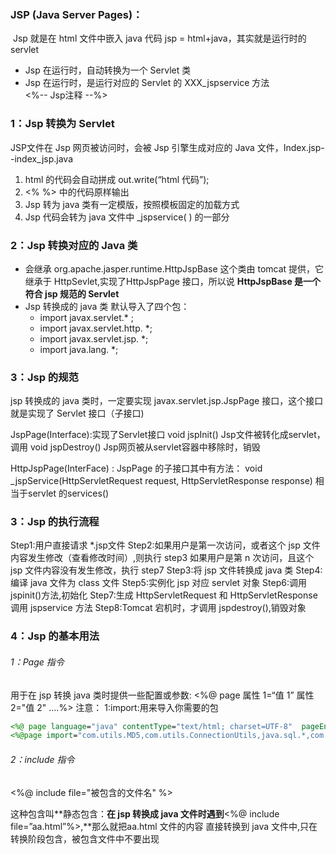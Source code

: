 ###  JSP (Java Server Pages)：

​	Jsp 就是在 html 文件中嵌入  java 代码  jsp = html+java，其实就是运行时的 servlet

- Jsp 在运行时，自动转换为一个 Servlet 类
- Jsp 在运行时，是运行对应的 Servlet 的 XXX_jspservice 方法 	
  <%--  Jsp注释  --%>

### 1：Jsp 转换为  Servlet 

JSP文件在 Jsp 网页被访问时，会被 Jsp 引擎生成对应的 Java 文件，Index.jsp--index_jsp.java

1. html 的代码会自动拼成 out.write(“html 代码”);
2. <%   %> 中的代码原样输出
3. Jsp 转为 java 类有一定模版，按照模板固定的加载方式
4. Jsp 代码会转为 java 文件中 _jspservice( ) 的一部分



### 2：Jsp 转换对应的 Java 类

- 会继承 org.apache.jasper.runtime.HttpJspBase 这个类由 tomcat 提供，它继承于 HttpSevlet,实现了HttpJspPage 接口，所以说 **HttpJspBase 是一个符合 jsp 规范的 Servlet**
- Jsp 转换成的 java 类 默认导入了四个包：
  - import javax.servlet.* ;
  - import javax.servlet.http. *;
  - import javax.servlet.jsp. *;
  - import java.lang. *;



### 3：Jsp 的规范

jsp 转换成的 java 类时，一定要实现 javax.servlet.jsp.JspPage 接口，这个接口就是实现了 Servlet 接口（子接口)

JspPage(Interface):实现了Servlet接口
void	jspInit() 
	    Jsp文件被转化成servlet，调用
void	jspDestroy() 
	    Jsp网页被从servlet容器中移除时，销毁

HttpJspPage(InterFace) : JspPage 的子接口其中有方法：
void	_jspService(HttpServletRequest request, HttpServletResponse response)
	相当于servlet 的services()

### 3：Jsp 的执行流程

Step1:用户直接请求 *.jsp文件
Step2:如果用户是第一次访问，或者这个 jsp 文件内容发生修改（查看修改时间）,则执行 step3
	如果用户是第 n 次访问，且这个 jsp 文件内容没有发生修改，执行 step7
Step3:将 jsp 文件转换成 java 类
Step4:编译 java 文件为 class 文件
Step5:实例化 jsp 对应 servlet 对象
Step6:调用 jspinit()方法,初始化
Step7:生成 HttpServletRequest 和 HttpServletResponse 调用 jspservice 方法
Step8:Tomcat 宕机时，才调用 jspdestroy(),销毁对象

### 4：Jsp 的基本用法

###### 1：Page  指令

用于在 jsp 转换 java 类时提供一些配置或参数:
<%@ page 属性 1=“值 1” 属性 2="值 2" ....%>
注意：
	1:import:用来导入你需要的包	

```jsp
<%@ page language="java" contentType="text/html; charset=UTF-8"  pageEncoding="UTF-8"%>
<%@page import="com.utils.MD5,com.utils.ConnectionUtils,java.sql.*,com.bean.*"%>
```

###### 2：include  指令

<%@ include file="被包含的文件名" %>

这种包含叫**静态包含：**在 jsp 转换成 java 文件时遇到**<%@ include file=”aa.html”%>,**那么就把aa.html 文件的内容
直接转换到 java 文件中,只在转换阶段包含，被包含文件中不要出现<html> <head><title><body>，否则会导致两个Html页面

###### 3：taglib 指令

​	<%@ taglib ... %> 	
​		引入标签库的定义，可以是自定义标签，prefix="" 给标签库起名字，uri="" 标签描述文件的uri 

```jsp
<%@taglib prefix="c" uri="http://java.sun.com/jsp/jstl/core" %>
<c:set value="${stu.name}" var="sname"></c:set>
```

###### 4：Jsp异常处理,page 指令中

​	errorPage------isErrorPage :属性成对使用
​	<%@ page errorPage="ShowError.jsp" %>
​		如果是错误页面跳转到ShowError.jsp
​	<%@ page isErrorPage="true" %>

###### 5：声明

<%! 变量或方法的声明 %>

写在 <%! %> 中的内容会在 jsp 转换成 java 文件时，生成对应的成员变量或成员方法（全局），用来增加方法或属性

###### 6：脚本

​	<%
​		Java 代码
​	%>
注意：html 代码作为 java 代码的语句体时，一定要用{} ，因为一行 html 代码可能要生成多行 java 代码

###### 7：表达式

​	<%=表达式%>，注意其间没有分号; ，被转化为String
​	
​	等价于
​		<%
​	             out.println(表达式);
​		%>

###### 8：Jsp 动作元素

​	< jsp:forward/>  < jsp:include/>    < jsp:param/>   -----传参数的

```jsp
	<jsp:forward page="welcome.jsp">
		<jsp:param value="haha" name="hi"/>
		<jsp:param value="hee" name="ha"/>
	< /jsp:forward>	
	等价于
	RequestDispatcher rd=request.getRequestDispatcher(“welcome.jsp?hi=haha&ha=hee”);
	Rd.forward(request,response)
```

###### 9：Jsp:usebean 	

​	当页面上表单项比较多时，提交给 jsp，jsp 需要很多条 request.getParamter 方法来获取这些值，很麻烦	<jsp:userbean id="" class="类名">   这个标签是实例对象的
< jsp:setProperty>   是将用户请求参数绑定到指定对象的相应属性上
< jsp:getProperty>   是取指定对象的指定属性的值	

<jsp:setProperty property="name" name="user" param="uname"/>    name="" :为指定对象id
<jsp:getProperty property="sex" name="user"/>

### 10：Jsp 内置对象 

Jsp 内置对象：就是 jspService 方法模版中定义的形参和局部变量，总共9个
		javax.servlet.http.**HttpServletRequest** request
		javax.servlet.http.**HttpServletResponse** response
 		javax.servlet.jsp.**PageContext** pageContext
 		javax.servlet.http.HttpSession **session** = null
 		javax.servlet.ServletContext **application** ;     与上下文环境有关
 		javax.servlet.ServletConfig **config** ;
 		javax.servlet.jsp.JspWriter **out**
 		java.lang.Object page = this;

###### 	         	Exception 	Exception类的对象，代表发生错误的JSP页面中对应的异常对象

**记 住 ： 我 们 在 jsp 文 件 中 可 以 直 接 使 用 上 以 对 象**

(request,response,pageContext,session,application,config,out,page)

###### 11：JspContext(class) 和 PageContext(class)

```java
public abstract class PageContext extends JspContext，所以用 PageContext
```

  PageContext：封装了servlet的内置对象（request,response,session,servletContext,servletConfig,out，page），有类似一个map

字段：
	PAGE_SCOPE，REQUEST_SCOPE，SESSION_SCOPE， APPLICATION_SCOPE
方法：

​	abstract  java.lang.Object	getAttribute(java.lang.String name) 
​	abstract  java.lang.Object	findAttribute(java.lang.String name) 

​	abstract  void	setAttribute(java.lang.String name, java.lang.Object value) 
​	abstract  void	removeAttribute(java.lang.String name) 

​	abstract  void	forward(java.lang.String relativeUrlPath) 
​	abstract  void	include(java.lang.String relativeUrlPath) 

  注意：
abstract  java.lang.Object	findAttribute(java.lang.String name)
	    pageContext.findAttribute("aa") ,依次 在 pageContext.getAttribute() 、 reqeust.getAttribute()、
	    session.getAttribute()、application.getAttribute()中查找 aa,找到即返回

pageConext.getAttribute(param,int scope)
pageConext.getAttribute("aa" ,PageContext.SESSION_SCOP) 相 当 于   session.getAttribute("aa")

######  page 对象：页面实例的引用，它可以被看做是整个JSP页面的代表(this)




​	